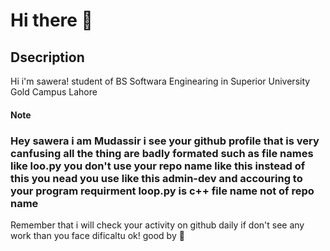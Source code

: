 # Hi there 👋
<h2>Dsecription</h2>

<p>Hi i'm sawera! student of BS Softwara Enginearing in Superior University Gold Campus Lahore</p>

<h4>Note</h4>

<h3>Hey sawera i am Mudassir i see your github profile that is very canfusing all the thing are badly formated such as file names like loo.py you don't use your repo name like this instead of this you nead you use like this admin-dev and accouring to your program requirment loop.py is c++ file name not of repo name </h3>

<p>Remember that i will check your activity on github daily if don't see any work than you face dificaltu ok! good by 🙌</p>
<!---
sawera0/sawera0 is a ✨ special ✨ repository because its `README.md` (this file) appears on your GitHub profile.
You can click the Preview link to take a look at your changes.
--->
